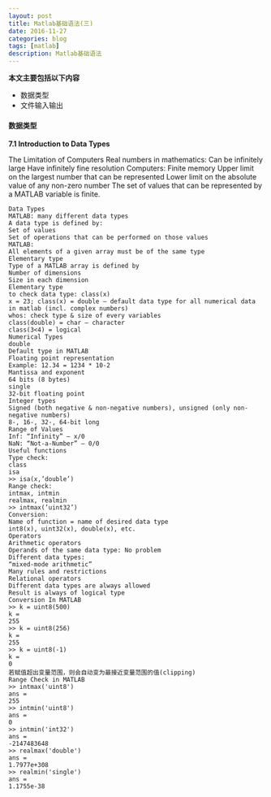 ```yaml
---
layout: post
title: Matlab基础语法(三)
date: 2016-11-27
categories: blog
tags: [matlab]
description: Matlab基础语法
---
```



**本文主要包括以下内容**    

- 数据类型 
- 文件输入输出   
    

#### 数据类型     

**7.1 Introduction to Data Types**


The Limitation of Computers
Real numbers in mathematics:
Can be infinitely large
Have infinitely fine resolution
Computers: Finite memory
Upper limit on the largest number that can be represented
Lower limit on the absolute value of any non-zero number
The set of values that can be represented by a MATLAB variable is finite.

```
Data Types
MATLAB: many different data types
A data type is defined by:
Set of values
Set of operations that can be performed on those values
MATLAB:
All elements of a given array must be of the same type
Elementary type
Type of a MATLAB array is defined by
Number of dimensions
Size in each dimension
Elementary type
to check data type: class(x)
x = 23; class(x) = double — default data type for all numerical data in matlab (incl. complex numbers)
whos: check type & size of every variables
class(double) = char — character
class(3<4) = logical
Numerical Types
double
Default type in MATLAB
Floating point representation
Example: 12.34 = 1234 * 10-2
Mantissa and exponent
64 bits (8 bytes)
single
32-bit floating point
Integer types
Signed (both negative & non-negative numbers), unsigned (only non-negative numbers)
8-, 16-, 32-, 64-bit long
Range of Values
Inf: “Infinity” — x/0
NaN: “Not-a-Number” — 0/0
Useful functions
Type check:
class
isa
>> isa(x,’double’)
Range check:
intmax, intmin
realmax, realmin
>> intmax(’uint32’)
Conversion:
Name of function = name of desired data type
int8(x), uint32(x), double(x), etc.
Operators
Arithmetic operators
Operands of the same data type: No problem
Different data types:
“mixed-mode arithmetic”
Many rules and restrictions
Relational operators
Different data types are always allowed
Result is always of logical type
Conversion In MATLAB
>> k = uint8(500)
k =
255
>> k = uint8(256)
k =
255
>> k = uint8(-1)
k =
0
若赋值超出变量范围，则会自动变为最接近变量范围的值(clipping)
Range Check in MATLAB
>> intmax('uint8')
ans =
255
>> intmin('uint8')
ans =
0
>> intmin('int32')
ans =
-2147483648
>> realmax('double')
ans =
1.7977e+308
>> realmin('single')
ans =
1.1755e-38
```
